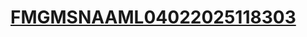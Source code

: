 # [FMGMSNAAML04022025118303](https://ujiberkala-dstj-dephub-go-id-qr-vi-rfid.github.io/FMGMSNAAML04022025118303/)
